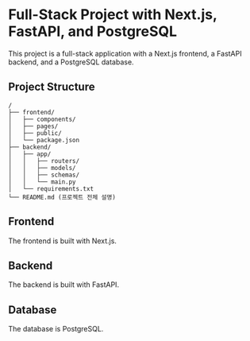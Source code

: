 # Full-Stack Project with Next.js, FastAPI, and PostgreSQL

This project is a full-stack application with a Next.js frontend, a FastAPI backend, and a PostgreSQL database.

## Project Structure

```
/
├── frontend/
│   ├── components/
│   ├── pages/
│   ├── public/
│   └── package.json
├── backend/
│   ├── app/
│   │   ├── routers/
│   │   ├── models/
│   │   ├── schemas/
│   │   └── main.py
│   └── requirements.txt
└── README.md (프로젝트 전체 설명)
```

## Frontend

The frontend is built with Next.js.

## Backend

The backend is built with FastAPI.

## Database

The database is PostgreSQL.